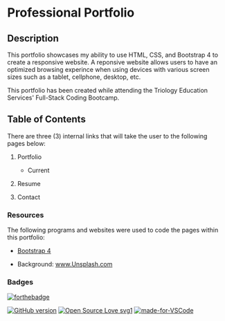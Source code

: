 # Professional Portfolio


## Description
This portfolio showcases my ability to use HTML, CSS, and Bootstrap 4 to create a responsive website.
 A reponsive website allows users to have an optimized browsing experince when using devices with various screen sizes such as a tablet, cellphone, desktop, etc.

This portfolio has been created while attending the Triology Education Services' Full-Stack Coding Bootcamp.

## Table of Contents

There are three (3) internal links that will take the user to the following pages below:

1. Portfolio
    - Current 

2. Resume

3. Contact




### Resources
The following programs and websites were used to code the pages within this portfolio:

- [Bootstrap 4](https://www.getbootstrap.com) 

- Background: www.Unsplash.com



### Badges
[![forthebadge](https://forthebadge.com/images/badges/check-it-out.svg)](https://lturner19.github.io/professional_portfolio/)

[![GitHub version](https://badge.fury.io/gh/Naereen%2FStrapDown.js.svg)](https://github.com/Naereen/StrapDown.js)
[![Open Source Love svg1](https://badges.frapsoft.com/os/v1/open-source.svg?v=103)](https://github.com/ellerbrock/open-source-badges/)
[![made-for-VSCode](https://img.shields.io/badge/Made%20for-VSCode-1f425f.svg)](https://code.visualstudio.com/)




